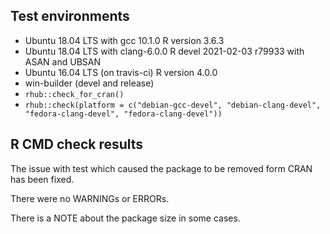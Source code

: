 ## Test environments
* Ubuntu 18.04 LTS with gcc 10.1.0
  R version 3.6.3
* Ubuntu 18.04 LTS with clang-6.0.0 
  R devel 2021-02-03 r79933 with ASAN and UBSAN
* Ubuntu 16.04 LTS (on travis-ci)
  R version 4.0.0
* win-builder (devel and release)
* `rhub::check_for_cran()`
* `rhub::check(platform = c("debian-gcc-devel", "debian-clang-devel", "fedora-clang-devel", "fedora-clang-devel"))`
  
## R CMD check results
The issue with test which caused the package to be removed form CRAN has been 
fixed.

There were no WARNINGs or ERRORs.

There is a NOTE about the package size in some cases.
